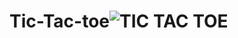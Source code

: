 # Tic-Tac-toe![TIC TAC TOE](https://github.com/user-attachments/assets/7334d230-8967-4ebf-b758-fa5bbf8913a0)
